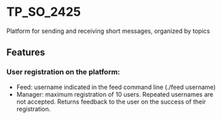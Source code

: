 # TP_SO_2425
Platform for sending and receiving short messages, organized by topics

## Features
### User registration on the platform:
- Feed: username indicated in the feed command line (./feed username)
- Manager: maximum registration of 10 users. Repeated usernames are not accepted. Returns feedback to the user on the success of their registration.
